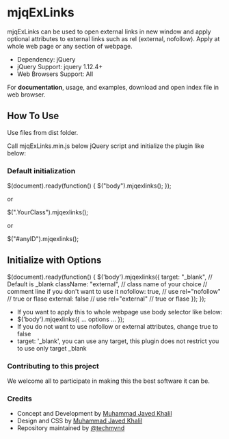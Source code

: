 # mjqExLinks

mjqExLinks can be used to open external links in new window and apply optional attributes to external links such as rel (external, nofollow). Apply at whole web page or any section of webpage.

- Dependency: jQuery
- jQuery Support: jquery 1.12.4+
- Web Browsers Support: All

For **documentation**, usage, and examples, download and open index file in web browser.

## How To Use

Use files from dist folder. 

Call mjqExLinks.min.js below jQuery script and initialize the plugin like below:

### Default initialization

$(document).ready(function() {
	$("body").mjqexlinks();
});

or

$(".YourClass").mjqexlinks();

or

$("#anyID").mjqexlinks();

## Initialize with Options

$(document).ready(function() {
    $('body').mjqexlinks({
        target: "_blank",		// Default is _blank 
        className: "external",	// class name of your choice // comment line if you don't want to use it
        nofollow: true,			// use rel="nofollow" // true or flase
        external: false			// use rel="external" // true or flase
    });
});

- If you want to apply this to whole webpage use body selector like below:
- $('body').mjqexlinks({ ... options ... });
- If you do not want to use nofollow or external attributes, change true to false
- target: '_blank', you can use any target, this plugin does not restrict you to use only target _blank

### Contributing to this project

We welcome all to participate in making this the best software it can be.

### Credits

- Concept and Development by [Muhammad Javed Khalil](https://javedkhalil.com)
- Design and CSS by [Muhammad Javed Khalil](https://javedkhalil.com)
- Repository maintained by [@techmynd](https://github.com/techmynd)